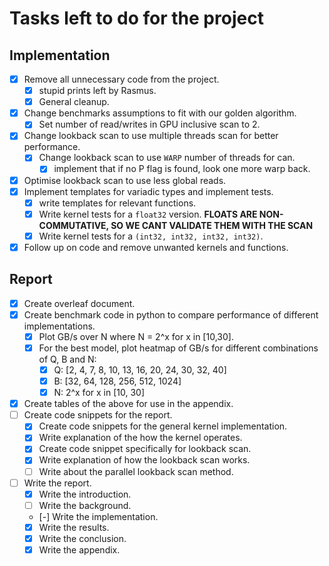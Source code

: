 # Tasks left to do for the project

## Implementation

- [x] Remove all unnecessary code from the project.
  - [x] stupid prints left by Rasmus.
  - [x] General cleanup.
- [x] Change benchmarks assumptions to fit with our golden algorithm.
  - [x] Set number of read/writes in GPU inclusive scan to 2.
- [x] Change lookback scan to use multiple threads scan for better performance.
  - [x] Change lookback scan to use `WARP` number of threads for can.
    - [x] implement that if no P flag is found, look one more warp back.
- [x] Optimise lookback scan to use less global reads.
- [x] Implement templates for variadic types and implement tests.
  - [x] write templates for relevant functions.
  - [x] Write kernel tests for a `float32` version. **FLOATS ARE NON-COMMUTATIVE, SO WE CANT VALIDATE THEM WITH THE SCAN**
  - [x] Write kernel tests for a `(int32, int32, int32, int32)`.
- [x] Follow up on code and remove unwanted kernels and functions.

## Report

- [x] Create overleaf document.
- [x] Create benchmark code in python to compare performance of different implementations.
  - [x] Plot GB/s over N where N = 2^x for x in [10,30].
  - [x] For the best model, plot heatmap of GB/s for different combinations of Q, B and N:
    - [x] Q: [2, 4, 7, 8, 10, 13, 16, 20, 24, 30, 32, 40]
    - [x] B: [32, 64, 128, 256, 512, 1024]
    - [x] N: 2^x for x in [10, 30]
- [x] Create tables of the above for use in the appendix.
- [ ] Create code snippets for the report.
  - [x] Create code snippets for the general kernel implementation.
  - [x] Write explanation of the how the kernel operates.
  - [x] Create code snippet specifically for lookback scan.
  - [x] Write explanation of how the lookback scan works.
  - [ ] Write about the parallel lookback scan method.
- [ ] Write the report.
  - [x] Write the introduction.
  - [ ] Write the background.
  - [-] Write the implementation.
  - [x] Write the results.
  - [x] Write the conclusion.
  - [x] Write the appendix.

